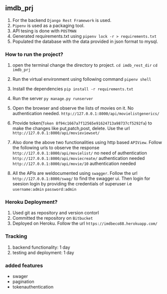 ## imdb_prj
1. For the backend `Django Rest Framework` is used.
2. `Pipenv` is used as a packaging tool.
3. API tesing is done with `POSTMAN`
4. Generated requirements.txt using `pipenv lock -r > requirements.txt`
5. Populated the database with the data provided in json format to mysql.

### How to run the project?
1. open the terminal change the directory to project.
        `cd imdb_rest_dir`
        `cd imdb_prj`
2. Run the virtual environment using following command
        `pipenv shell`
3. Install the dependencies
        `pip install -r requirements.txt`
4. Run the server
        `py manage.py runserver`
5. Open the browser and observe the lists of movies on it. No authentication needed.
        `http://127.0.0.1:8000/api/movielistgenerics/`

6. Provide token(`Token 8f94c1667a7f12565e91624713a98737cf5292fa`) to make the changes like put,patch,post, delete. Use the url `http://127.0.0.1:8000/api/movieviewset/`

7. Also done the above two functionalities using http based `APIView`. Follow the following urls to observe the response
        `http://127.0.0.1:8000/api/movielist/` no need of authentication
        `http://127.0.0.1:8000/api/moviecreate/` authentication needed
        `http://127.0.0.1:8000/api/movie/10` authentication needed

8. All the APIs are weldocumented using `swagger`. Follow the url `http://127.0.0.1:8000/swag/` to find the swagger ui. Then login for seesion login by providing the credentials of superuser i.e
        `username:admin`
        `password:admin`


### Heroku Deployment?
1. Used git as repository and version contorl
2. Committed the repository on `Bitbucket`
3. Deployed on Heroku. Follow the url `https://imdbeco88.herokuapp.com/`

### Tracking
1. backend functionality: 1 day
2. testing and deployment: 1 day


### added features
* swager
* pagination
* tokenauthentication